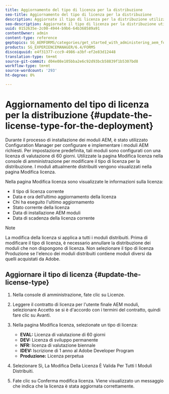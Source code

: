 ```yaml
---
title: Aggiornamento del tipo di licenza per la distribuzione
seo-title: Aggiornamento del tipo di licenza per la distribuzione
description: Aggiornate il tipo di licenza per la distribuzione utilizzando la pagina Modifica licenza nella console di amministrazione.
seo-description: Aggiornate il tipo di licenza per la distribuzione utilizzando la pagina Modifica licenza nella console di amministrazione.
uuid: 0152635e-2c00-4944-b9b6-64b368589a91
contentOwner: admin
content-type: reference
geptopics: SG_AEMFORMS/categories/get_started_with_administering_aem_forms_on_jee
products: SG_EXPERIENCEMANAGER/6.4/FORMS
discoiquuid: e4f31377-ccc9-4986-a3bf-ef2e83d12448
translation-type: tm+mt
source-git-commit: d04e08e105bba2e6c92d93bcb58839f1b5307bd8
workflow-type: tm+mt
source-wordcount: '293'
ht-degree: 0%

---
```



# Aggiornamento del tipo di licenza per la distribuzione {#update-the-license-type-for-the-deployment}

Durante il processo di installazione dei moduli AEM, è stato utilizzato Configuration Manager per configurare e implementare i moduli AEM richiesti. Per impostazione predefinita, tali moduli sono configurati con una licenza di valutazione di 60 giorni. Utilizzate la pagina Modifica licenza nella console di amministrazione per modificare il tipo di licenza per la distribuzione. I moduli attualmente distribuiti vengono visualizzati nella pagina Modifica licenza.

Nella pagina Modifica licenza sono visualizzate le informazioni sulla licenza:

* Il tipo di licenza corrente
* Data e ora dell’ultimo aggiornamento della licenza
* Chi ha eseguito l&#39;ultimo aggiornamento
* Stato corrente della licenza
* Data di installazione AEM moduli
* Data di scadenza della licenza corrente

>[!NOTE]
>
>La modifica della licenza si applica a tutti i moduli distribuiti. Prima di modificare il tipo di licenza, è necessario annullare la distribuzione dei moduli che non dispongono di licenza. Non selezionare il tipo di licenza Produzione se l&#39;elenco dei moduli distribuiti contiene moduli diversi da quelli acquistati da  Adobe.

## Aggiornare il tipo di licenza {#update-the-license-type}

1. Nella console di amministrazione, fate clic su Licenze.
1. Leggere il contratto di licenza per l&#39;utente finale AEM moduli, selezionare Accetto se si è d&#39;accordo con i termini del contratto, quindi fare clic su Avanti.
1. Nella pagina Modifica licenza, selezionate un tipo di licenza:

   * **EVAL:** Licenza di valutazione di 60 giorni
   * **DEV:** Licenza di sviluppo permanente
   * **NFR:** licenza di valutazione biennale
   * **IDEV:** Iscrizione di 1 anno al  Adobe Developer Program
   * **Produzione:** Licenza perpetua

1. Selezionare Sì, La Modifica Della Licenza È Valida Per Tutti I Moduli Distribuiti.
1. Fate clic su Conferma modifica licenza. Viene visualizzato un messaggio che indica che la licenza è stata aggiornata correttamente.

